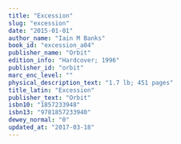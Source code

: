 ```yaml
---
title: "Excession"
slug: "excession"
date: "2015-01-01"
author_name: "Iain M Banks"
book_id: "excession_a04"
publisher_name: "Orbit"
edition_info: "Hardcover; 1996"
publisher_id: "orbit"
marc_enc_level: ""
physical_description_text: "1.7 lb; 451 pages"
title_latin: "Excession"
publisher_text: "Orbit"
isbn10: "1857233948"
isbn13: "9781857233940"
dewey_normal: "0"
updated_at: "2017-03-18"
---
```


